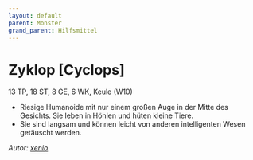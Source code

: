 ```yaml
---
layout: default
parent: Monster
grand_parent: Hilfsmittel
---
```


# Zyklop [Cyclops]
13 TP, 18 ST, 8 GE, 6 WK, Keule (W10)
- Riesige Humanoide mit nur einem großen Auge in der Mitte des Gesichts. Sie leben in Höhlen und hüten kleine Tiere.
- Sie sind langsam und können leicht von anderen intelligenten Wesen getäuscht werden.

*Autor: [xenio](https://xenioinabottle.blogspot.com)*